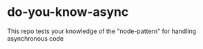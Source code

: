 # do-you-know-async
This repo tests your knowledge of the "node-pattern" for handling asynchronous code
